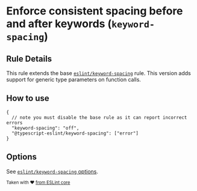 # Enforce consistent spacing before and after keywords (`keyword-spacing`)

## Rule Details

This rule extends the base [`eslint/keyword-spacing`](https://eslint.org/docs/rules/keyword-spacing) rule.
This version adds support for generic type parameters on function calls.

## How to use

```cjson
{
  // note you must disable the base rule as it can report incorrect errors
  "keyword-spacing": "off",
  "@typescript-eslint/keyword-spacing": ["error"]
}
```

## Options

See [`eslint/keyword-spacing` options](https://eslint.org/docs/rules/keyword-spacing#options).

<sup>Taken with ❤️ [from ESLint core](https://github.com/eslint/eslint/blob/master/docs/rules/keyword-spacing.md)</sup>
